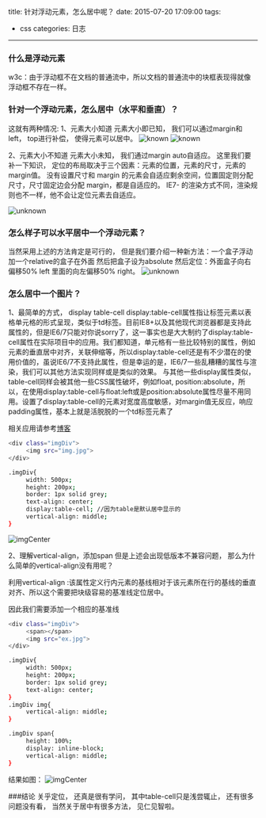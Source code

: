 title: 针对浮动元素，怎么居中呢？
date: 2015-07-20 17:09:00
tags:
- css
categories: 日志
---

### 什么是浮动元素
w3c：由于浮动框不在文档的普通流中，所以文档的普通流中的块框表现得就像浮动框不存在一样。

### 针对一个浮动元素，怎么居中（水平和垂直）？
这就有两种情况:
1、元素大小知道
	元素大小即已知， 我们可以通过margin和left， top进行补偿， 使得元素可以居中。
	![known](./img/floatCenter/known1.jpg)
	![known](./img/floatCenter/known2.jpg)

2、元素大小不知道
   元素大小未知， 我们通过margin auto自适应。 这里我们要补一下知识， 定位的布局取决于三个因素：元素的位置，元素的尺寸，元素的margin值。
   没有设置尺寸和 margin 的元素会自适应剩余空间，位置固定则分配尺寸，尺寸固定边会分配 margin，都是自适应的。
IE7- 的渲染方式不同，渲染规则也不一样，他不会让定位元素去自适应。
 
   ![unknown](./img/floatCenter/unknown.jpg)


### 怎么样子可以水平居中一个浮动元素？
 当然采用上述的方法肯定是可行的， 但是我们要介绍一种新方法：一个盒子浮动  加一个relative的盒子在外面  然后把盒子设为absolute  然后定位：外面盒子向右偏移50% left  里面的向左偏移50% right。
   ![unknown](./img/floatCenter/unknown0.jpg)



### 怎么居中一个图片？
1、最简单的方式， display table-cell
display:table-cell属性指让标签元素以表格单元格的形式呈现，类似于td标签。目前IE8+以及其他现代浏览器都是支持此属性的，但是IE6/7只能对你说sorry了，这一事实也是大大制约了display:table-cell属性在实际项目中的应用。我们都知道，单元格有一些比较特别的属性，例如元素的垂直居中对齐，关联伸缩等，所以display:table-cell还是有不少潜在的使用价值的，虽说IE6/7不支持此属性，但是幸运的是，IE6/7一些乱糟糟的属性与渲染，我们可以其他方法实现同样或是类似的效果。
与其他一些display属性类似，table-cell同样会被其他一些CSS属性破坏，例如float, position:absolute，所以，在使用display:table-cell与float:left或是position:absolute属性尽量不用同用。设置了display:table-cell的元素对宽度高度敏感，对margin值无反应，响应padding属性，基本上就是活脱脱的一个td标签元素了

相关应用请参考[博客](http://www.zhangxinxu.com/wordpress/2010/10/我所知道的几种displaytable-cell的应用/)

``` bash
<div class="imgDiv">
     <img src="img.jpg">
</div>

.imgDiv{
     width: 500px;
     height: 200px;
     border: 1px solid grey;
     text-align: center;
     display:table-cell; //因为table是默认居中显示的
     vertical-align: middle;
}

 ```       
 ![imgCenter](./img/floatCenter/imgCenter1.jpg)


2、理解vertical-align，添加span
但是上述会出现低版本不兼容问题， 那么为什么简单的vertical-align没有用呢？

利用vertical-align :该属性定义行内元素的基线相对于该元素所在行的基线的垂直对齐、所以这个需要把块级容易的基准线定位居中。

因此我们需要添加一个相应的基准线

``` bash
<div class="imgDiv">
     <span></span>
     <img src="ex.jpg">
</div>

.imgDiv{
     width: 500px;
     height: 200px;
     border: 1px solid grey;
     text-align: center;
}
.imgDiv img{
     vertical-align: middle;
}

.imgDiv span{
     height: 100%;
     display: inline-block;
     vertical-align: middle;
}

```
结果如图：
 ![imgCenter](./img/floatCenter/imgCenter2.jpg)


###结论
关乎定位， 还真是很有学问， 其中table-cell只是浅尝辄止， 还有很多问题没有看， 当然关于居中有很多方法， 见仁见智啦。